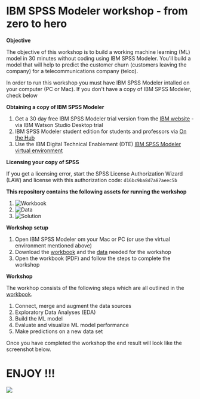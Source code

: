 # IBM SPSS Modeler workshop - from zero to hero

**Objective**

The objective of this workshop is to build a working machine learning (ML) model in 30 minutes without coding using IBM SPSS Modeler. You’ll build a model that will help to predict the customer churn (customers leaving the company) for a telecommunications company (telco). 


In order to run this workshop you must have IBM SPSS Modeler intalled on your computer (PC or Mac). If you don't have a copy of IBM SPSS Modeler, check below 

**Obtaining a copy of IBM SPSS Modeler**
1. Get a 30 day free IBM SPSS Modeler trial version from the [IBM website](https://www.ibm.com/account/reg/signup?formid=urx-19947) - via IBM Watson Studio Desktop trial
2. IBM SPSS Modeler student edition for students and professors via [On the Hub](https://ibm.onthehub.com/WebStore/OfferingDetails.aspx?o=3c9603d0-ddb8-e711-80f7-000d3af41938)
3. Use the IBM Digital Technical Enablement (DTE) [IBM SPSS Modeler virtual environment](https://www.ibm.com/cloud/garage/dte/tutorial/create-and-train-machine-learning-model-without-coding)

**Licensing your copy of SPSS**

If you get a licensing error, start the SPSS License Authorization Wizard (LAW) and license with this authorization code: `d16bc9ba8d7a87aeec5b`

**This repository contains the following assets for running the workshop**
1. ![Workbook](Workbook)
2. ![Data](Data)
3. ![Solution](Solution)


**Workshop setup**
1. Open IBM SPSS Modeler om your Mac or PC (or use the virtual environment mentioned above)
2. Download the [workbook](https://github.com/JackIBM/zerotohero/blob/master/Workbook/IBM_SPSS_Modeler_Tutorial_workbook.pdf) and the [data](https://github.com/JackIBM/zerotohero/tree/master/Data) needed for the workshop
3. Open the workbook (PDF) and follow the steps to complete the workshop


**Workshop**

The workhop consists of the following steps which are all outlined in the [workbook](https://github.com/JackIBM/zerotohero/blob/master/Workbook/IBM_SPSS_Modeler_Tutorial_workbook.pdf).
1. Connect, merge and augment the data sources
2. Exploratory Data Analyses (EDA)
3. Build the ML model
4. Evaluate and visualize ML model performance
5. Make predictions on a new data set

Once you have completed the workshop the end result will look like the screenshot below.


# ENJOY !!!

![](pics/completed_workshop.jpg)




